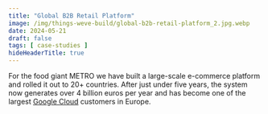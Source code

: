 ```yaml
---
title: "Global B2B Retail Platform"
image: /img/things-weve-build/global-b2b-retail-platform_2.jpg.webp
date: 2024-05-21
draft: false
tags: [ case-studies ]
hideHeaderTitle: true
---
```


For the food giant METRO we have built a large-scale e-commerce platform and rolled it out to 20+ countries. After just under five years, the system now generates over 4 billion euros per year and has become one of the largest [Google Cloud](https://cloud.google.com/customers/metro) customers in Europe.